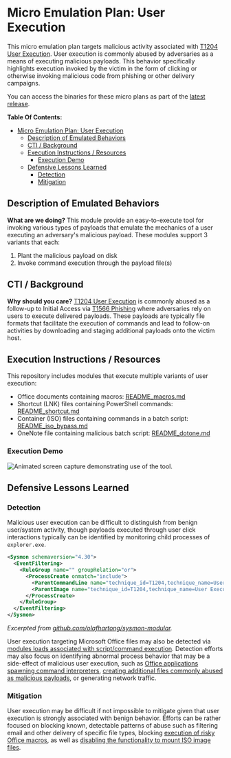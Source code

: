 # Micro Emulation Plan: User Execution

This micro emulation plan targets malicious activity associated with [T1204 User
Execution](https://attack.mitre.org/techniques/T1204). User execution is
commonly abused by adversaries as a means of executing malicious payloads. This
behavior specifically highlights execution invoked by the victim in the form of
clicking or otherwise invoking malicious code from phishing or other delivery
campaigns.

You can access the binaries for these micro plans as part of the [latest release](https://github.com/center-for-threat-informed-defense/adversary_emulation_library/releases). 

**Table Of Contents:**

- [Micro Emulation Plan: User Execution](#micro-emulation-plan-user-execution)
  - [Description of Emulated Behaviors](#description-of-emulated-behaviors)
  - [CTI / Background](#cti--background)
  - [Execution Instructions / Resources](#execution-instructions--resources)
    - [Execution Demo](#execution-demo)
  - [Defensive Lessons Learned](#defensive-lessons-learned)
    - [Detection](#detection)
    - [Mitigation](#mitigation)

## Description of Emulated Behaviors

**What are we doing?** This module provide an easy-to-execute tool for invoking
various types of payloads that emulate the mechanics of a user executing an
adversary's malicious payload. These modules support 3 variants that each:

1. Plant the malicious payload on disk
2. Invoke command execution through the payload file(s)

## CTI / Background

**Why should you care?** [T1204 User
Execution](https://attack.mitre.org/techniques/T1204) is commonly abused as a
follow-up to Initial Access via [T1566
Phishing](https://attack.mitre.org/techniques/T1566) where adversaries rely on
users to execute delivered payloads. These payloads are typically file formats
that facilitate the execution of commands and lead to follow-on activities by
downloading and staging additional payloads onto the victim host.

## Execution Instructions / Resources

This repository includes modules that execute multiple variants of user execution:

* Office documents containing macros: [README_macros.md](macros/README_macros.md)
* Shortcut (LNK) files containing PowerShell commands:
  [README_shortcut.md](shortcut/README_shortcut.md)
* Container (ISO) files containing commands in a batch script:
  [README_iso_bypass.md](iso_bypass/README_iso_bypass.md)
* OneNote file containing malicious batch script: [README_dotone.md](dot_one/README_dot_one.md)

### Execution Demo

![Animated screen capture demonstrating use of the tool.](docs/iso.gif)

## Defensive Lessons Learned

### Detection

Malicious user execution can be difficult to distinguish from benign user/system
activity, though payloads executed through user click interactions typically can
be identified by monitoring child processes of `explorer.exe`.

```xml
<Sysmon schemaversion="4.30">
  <EventFiltering>
    <RuleGroup name="" groupRelation="or">
      <ProcessCreate onmatch="include">
        <ParentCommandLine name="technique_id=T1204,technique_name=User Execution" condition="is">C:\Windows\explorer.exe</ParentCommandLine>
        <ParentImage name="technique_id=T1204,technique_name=User Execution" condition="is">C:\Windows\explorer.exe</ParentImage>
      </ProcessCreate>
    </RuleGroup>
  </EventFiltering>
</Sysmon>
```
*Excerpted from
[github.com/olafhartong/sysmon-modular](https://github.com/olafhartong/sysmon-modular/blob/14f9b5a9ca8580d4a6b0b4ca0ea100e8fdc6fdda/1_process_creation/include_explorer.xml).*

User execution targeting Microsoft Office files may also be detected via
[modules loads associated with script/command
execution](https://github.com/SigmaHQ/sigma/blob/7fb8272f948cc0b528fe7bd36df36449f74b2266/rules/windows/image_load/image_load_susp_winword_vbadll_load.yml).
Detection efforts may also focus on identifying abnormal process behavior that
may be a side-effect of malicious user execution, such as [Office applications
spawning command
interpreters](https://github.com/SigmaHQ/sigma/blob/becf3baeb4f6313bf267f7e8d6e9808fc0fc059c/rules/windows/process_creation/proc_creation_win_office_shell.yml),
[creating additional files commonly abused as malicious
payloads](https://github.com/SigmaHQ/sigma/blob/82a875385a97c4bb7464750fca885b9257fff35a/rules-unsupported/file_event_executable_and_script_creation_by_office_using_file_ext.yml),
or generating network traffic.

### Mitigation

User execution may be difficult if not impossible to mitigate given that user
execution is strongly associated with benign behavior. Efforts can be rather
focused on blocking known, detectable patterns of abuse such as filtering email
and other delivery of specific file types, blocking [execution of risky Office
macros](https://techcommunity.microsoft.com/t5/microsoft-365-blog/helping-users-stay-safe-blocking-internet-macros-by-default-in/ba-p/3071805),
as well as [disabling the functionality to mount ISO image
files](https://docs.microsoft.com/answers/questions/414032/removing-mount-iso-image-functionality-by-gpo.html).
